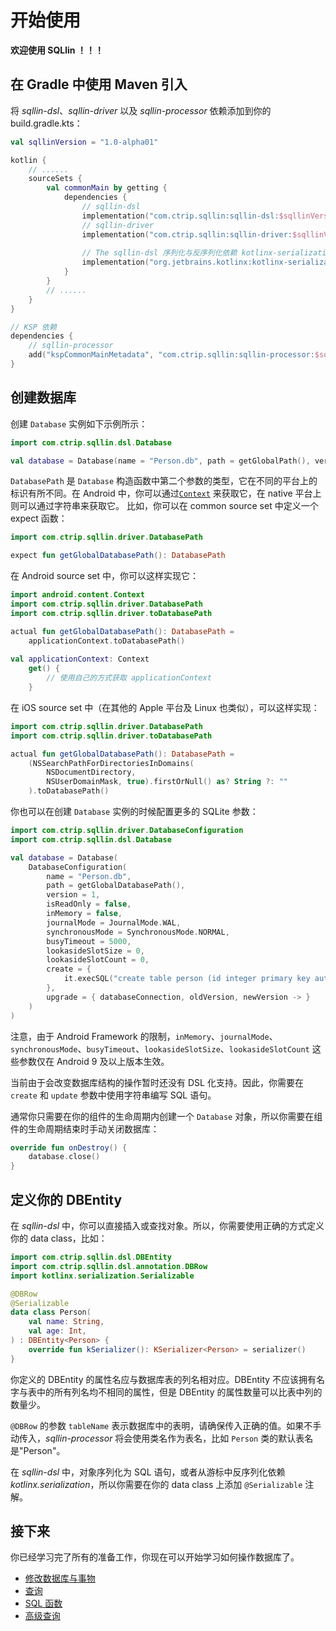 # 开始使用

**欢迎使用 SQLlin ！！！**

## 在 Gradle 中使用 Maven 引入

将 _sqllin-dsl_、_sqllin-driver_ 以及 _sqllin-processor_ 依赖添加到你的 build.gradle.kts：

```kotlin
val sqllinVersion = "1.0-alpha01"

kotlin {
    // ......
    sourceSets {
        val commonMain by getting {
            dependencies {
                // sqllin-dsl
                implementation("com.ctrip.sqllin:sqllin-dsl:$sqllinVersion")
                // sqllin-driver
                implementation("com.ctrip.sqllin:sqllin-driver:$sqllinVersion")
                
                // The sqllin-dsl 序列化与反序列化依赖 kotlinx-serialization
                implementation("org.jetbrains.kotlinx:kotlinx-serialization-core:1.4.1")
            }
        }
        // ......
    }
}

// KSP 依赖
dependencies {
    // sqllin-processor
    add("kspCommonMainMetadata", "com.ctrip.sqllin:sqllin-processor:$sqllinVersion")
}
```

## 创建数据库

创建 `Database` 实例如下示例所示：

```kotlin
import com.ctrip.sqllin.dsl.Database

val database = Database(name = "Person.db", path = getGlobalPath(), version = 1)
```
`DatabasePath` 是 `Database` 构造函数中第二个参数的类型，它在不同的平台上的标识有所不同。在 Android
中，你可以通过[`Context`](https://developer.android.com/reference/android/content/Context) 来获取它，在 native 平台上则可以通过字符串来获取它。
比如，你可以在 common source set 中定义一个 expect 函数：

```kotlin
import com.ctrip.sqllin.driver.DatabasePath

expect fun getGlobalDatabasePath(): DatabasePath
```
在 Android source set 中，你可以这样实现它：

```kotlin
import android.content.Context
import com.ctrip.sqllin.driver.DatabasePath
import com.ctrip.sqllin.driver.toDatabasePath

actual fun getGlobalDatabasePath(): DatabasePath =
    applicationContext.toDatabasePath() 
    
val applicationContext: Context
    get() {
        // 使用自己的方式获取 applicationContext
    }
```

在 iOS source set 中（在其他的 Apple 平台及 Linux 也类似），可以这样实现：

```kotlin
import com.ctrip.sqllin.driver.DatabasePath
import com.ctrip.sqllin.driver.toDatabasePath

actual fun getGlobalDatabasePath(): DatabasePath =
    (NSSearchPathForDirectoriesInDomains(
        NSDocumentDirectory, 
        NSUserDomainMask, true).firstOrNull() as? String ?: ""
    ).toDatabasePath()

```
你也可以在创建 `Database` 实例的时候配置更多的 SQLite 参数：

```kotlin
import com.ctrip.sqllin.driver.DatabaseConfiguration
import com.ctrip.sqllin.dsl.Database

val database = Database(
    DatabaseConfiguration(
        name = "Person.db",
        path = getGlobalDatabasePath(),
        version = 1,
        isReadOnly = false,
        inMemory = false,
        journalMode = JournalMode.WAL,
        synchronousMode = SynchronousMode.NORMAL,
        busyTimeout = 5000,
        lookasideSlotSize = 0,
        lookasideSlotCount = 0,
        create = {
            it.execSQL("create table person (id integer primary key autoincrement, name text, age integer)")
        },
        upgrade = { databaseConnection, oldVersion, newVersion -> }
    )
)
```
注意，由于 Android Framework 的限制，`inMemory`、`journalMode`、`synchronousMode`、`busyTimeout`、`lookasideSlotSize`、`lookasideSlotCount` 这些参数仅在 Android 9 及以上版本生效。

当前由于会改变数据库结构的操作暂时还没有 DSL 化支持。因此，你需要在 `create` 和 `update` 参数中使用字符串编写 SQL 语句。

通常你只需要在你的组件的生命周期内创建一个 `Database` 对象，所以你需要在组件的生命周期结束时手动关闭数据库：

```kotlin
override fun onDestroy() {
    database.close()
}
```

## 定义你的 DBEntity

在 _sqllin-dsl_ 中，你可以直接插入或查找对象。所以，你需要使用正确的方式定义你的 data class，比如：

```kotlin
import com.ctrip.sqllin.dsl.DBEntity
import com.ctrip.sqllin.dsl.annotation.DBRow
import kotlinx.serialization.Serializable

@DBRow
@Serializable
data class Person(
    val name: String,
    val age: Int,
) : DBEntity<Person> {
    override fun kSerializer(): KSerializer<Person> = serializer()
}
```
你定义的 DBEntity 的属性名应与数据库表的列名相对应。DBEntity 不应该拥有名字与表中的所有列名均不相同的属性，但是
DBEntity 的属性数量可以比表中列的数量少。

`@DBRow` 的参数 `tableName` 表示数据库中的表明，请确保传入正确的值。如果不手动传入，_sqllin-processor_
将会使用类名作为表名，比如 `Person` 类的默认表名是"Person"。

在 _sqllin-dsl_ 中，对象序列化为 SQL 语句，或者从游标中反序列化依赖 _kotlinx.serialization_，所以你需要在你的 data class
上添加 `@Serializable` 注解。

## 接下来

你已经学习完了所有的准备工作，你现在可以开始学习如何操作数据库了。

- [修改数据库与事物](modify-database-and-transaction-cn.md)
- [查询](query-cn.md)
- [SQL 函数](sql-functions-cn.md)
- [高级查询]()
